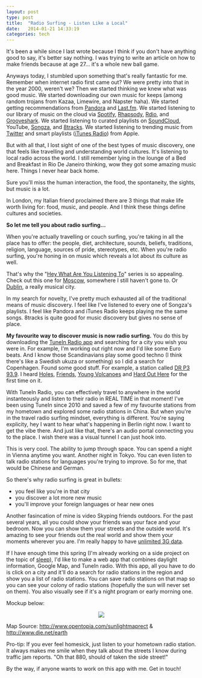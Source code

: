 ```yaml
---
layout: post
type: post
title:  "Radio Surfing - Listen Like a Local"
date:   2014-01-21 14:33:19
categories: tech
---
```


It's been a while since I last wrote because I think if you don't have anything good to say, it's better say nothing. I was trying to write an article on how to make friends because at age 27... it's a whole new ball game.

Anyways today, I stumbled upon something that's really fantastic for me. Remember when internet radio first came out? We were pretty into that in the year 2000, weren't we? Then we started thinking we knew what was good music. We started downloading our own music for keeps (among random trojans from Kazaa, Limewire, and Napster haha). We started getting recommendations from <a href="http://www.pandora.com/" target="_blank">Pandora</a> and <a href="http://www.last.fm/" target="_blank">Last.fm</a>. We started listening to our library of music on the cloud via <a href="https://www.spotify.com" target="_blank">Spotify</a>, <a href="http://rhapsody.com/" target="_blank">Rhapsody</a>, <a href="http://www.rdio.com/" target="_blank">Rdio</a>, and <a href="http://grooveshark.com/" target="_blank">Grooveshark</a>. We started listening to curated playlists on <a href="https://soundcloud.com/stream" target="_blank">SoundCloud</a>, YouTube, <a href="http://songza.com/" target="_blank">Songza</a>, and <a href="http://8tracks.com/" target="_blank">8tracks</a>. We started listening to trending music from <a href="https://music.twitter.com/i/chart/pop" target="_blank">Twitter</a> and smart playlists (<a href="http://www.apple.com/itunes/itunes-radio/" target="_blank">iTunes Radio</a>) from Apple.

But with all that, I lost sight of one of the best types of music discovery, one that feels like travelling and understanding world cultures. It's listening to local radio across the world. I still remember lying in the lounge of a Bed and Breakfast in Rio De Janeiro thinking, wow they got some amazing music here. Things I never hear back home.

Sure you'll miss the human interaction, the food, the spontaneity, the sights, but music is a lot.

In London, my Italian friend proclaimed there are 3 things that make life worth living for: food, music, and people. And I think these things define cultures and societies.

<strong>So let me tell you about radio surfing...</strong>

When you're actually travelling or couch surfing, you're taking in all the place has to offer: the people, diet, architecture, sounds, beliefs, traditions, religion, language, sources of pride, stereotypes, etc. When you're radio surfing, you're honing in on music which reveals a lot about its culture as well.

That's why the "<a href="http://www.youtube.com/watch?v=KiogaJADvPw" target="_blank">Hey What Are You Listening To</a>" series is so appealing. Check out this one for <a href="http://www.youtube.com/watch?v=N9PbpW0E-Pk" target="_blank">Moscow</a>, somewhere I still haven't gone to. Or <a href="http://www.youtube.com/watch?v=YCh2Hcvcdew" target="_blank">Dublin</a>, a really musical city.

In my search for novelty, I've pretty much exhausted all of the traditional means of music discovery. I feel like I've listened to every one of Songza's playlists. I feel like Pandora and iTunes Radio keeps playing me the same songs. 8tracks is quite good for music discovery but gives no sense of place.

<strong>My favourite way to discover music is now radio surfing.</strong> You do this by downloading the <a href="http://tunein.com/get-tunein/" target="_blank">TuneIn Radio app</a> and searching for a city you wish you were in. For example, I'm working out right now and I'd like some Euro beats. And I know those Scandinavians play some good techno (I think there's like a Swedish ukuza or something) so I did a search for Copenhagen. Found some good stuff. For example, a station called <a href="http://tunein.com/radio/DR-P3-939-s24861/" target="_blank">DR P3 93.9</a>. I heard <a href="http://www.youtube.com/watch?v=OW7WH2j4Y3o" target="_blank">Holes</a>, <a href="http://www.youtube.com/watch?v=P881c81Cqpg">Friends</a>, <a href="http://www.youtube.com/watch?v=2ZvHkOAtUYQ" target="_blank">Young Volcanoes</a> and <a href="http://www.youtube.com/watch?v=E0CazRHB0so" target="_blank">Hard Out Here</a> for the first time on it.

With TuneIn Radio, you can effectively travel to anywhere in the world instanteously and listen to their radio in REAL TIME in that moment! I've been using TuneIn since 2010 and saved a few of my favourite stations from my hometown and explored some radio stations in China. But when you're in the travel radio surfing mindset, everything is different. You're saying explicity, hey I want to hear what's happening in Berlin right now. I want to get the vibe there. And just like that, there's an audio portal connecting you to the place. I wish there was a visual tunnel I can just hook into.

This is very cool. The ability to jump through space. You can spend a night in Vienna anytime you want. Another night in Tokyo. You can even listen to talk radio stations for languages you're trying to improve. So for me, that would be Chinese and German.

So there's why radio surfing is great in bullets:
<ul>
	<li>you feel like you're in that city</li>
	<li>you discover a lot more new music</li>
	<li>you'll improve your foreign languages or hear new ones</li>
</ul>

Another fasincation of mine is video Skyping friends outdoors. For the past several years, all you could show your friends was your face and your bedroom. Now you can show them your streets and the outside world. It's amazing to see your friends out the real world and show them your moments wherever you are. I'm really happy to have <a href="www.taigeair.com/how-to-use-iphone-5s-on-wind/">unlimited 3G data</a>.

If I have enough time this spring (I'm already working on a side project on the topic of <a href="http://www.sleepmoo.com" target="_blank">sleep</a>), I'd like to make a web app that combines daylight information, Google Map, and TuneIn radio. With this app, all you have to do is click on a city and it'll do a search for radio stations in the region and show you a list of radio stations. You can save radio stations on that map so you can see your colony of radio stations (hopefully the sun will never set on them). You also visually see if it's a night program or early morning one.

Mockup below:
<center>
<img src="{{site.url}}/assets/posts/radio-surfing-app.jpg" >
</center>

Map Source: <a href="http://www.opentopia.com/sunlightmaprect.html" target="_blank">http://www.opentopia.com/sunlightmaprect</a> &amp; <a href="http://www.die.net/earth/" target="_blank">http://www.die.net/earth</a>

Pro-tip: If you ever feel homesick, just listen to your hometown radio station. It always makes me smile when they talk about the streets I know during traffic jam reports. "Oh that 880, should of taken the side street!"

By the way, if anyone wants to work on this app with me. Get in touch!

